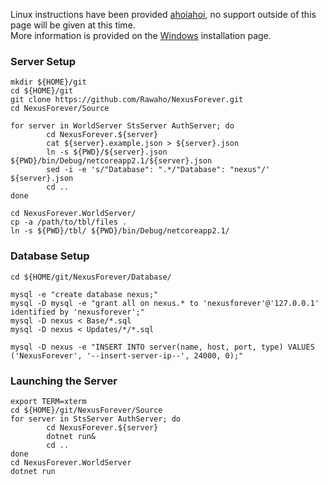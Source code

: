 Linux instructions have been provided [ahoiahoi](https://github.com/ahoiahoi), no support outside of this page will be given at this time.  
More information is provided on the [Windows](https://github.com/Rawaho/NexusForever/wiki/Installation) installation page.

### Server Setup
```
mkdir ${HOME}/git
cd ${HOME}/git
git clone https://github.com/Rawaho/NexusForever.git
cd NexusForever/Source

for server in WorldServer StsServer AuthServer; do 
        cd NexusForever.${server}
        cat ${server}.example.json > ${server}.json
        ln -s ${PWD}/${server}.json ${PWD}/bin/Debug/netcoreapp2.1/${server}.json
        sed -i -e 's/"Database": ".*/"Database": "nexus"/' ${server}.json
        cd ..
done

cd NexusForever.WorldServer/
cp -a /path/to/tbl/files .
ln -s ${PWD}/tbl/ ${PWD}/bin/Debug/netcoreapp2.1/
```

### Database Setup
```
cd ${HOME/git/NexusForever/Database/

mysql -e "create database nexus;"
mysql -D mysql -e "grant all on nexus.* to 'nexusforever'@'127.0.0.1' identified by 'nexusforever';"
mysql -D nexus < Base/*.sql
mysql -D nexus < Updates/*/*.sql

mysql -D nexus -e "INSERT INTO server(name, host, port, type) VALUES ('NexusForever', '--insert-server-ip--', 24000, 0);"
```

### Launching the Server
```
export TERM=xterm
cd ${HOME}/git/NexusForever/Source
for server in StsServer AuthServer; do
        cd NexusForever.${server}
        dotnet run&
        cd ..
done
cd NexusForever.WorldServer
dotnet run
```